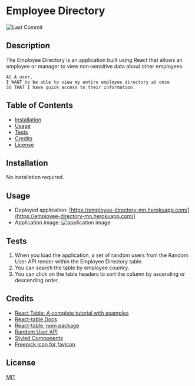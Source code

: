# Employee Directory
![Last Commit](https://img.shields.io/github/last-commit/macz-norton/employee-directory)

## Description

The Employee Directory is an application built using React that allows an employee or manager to view non-sensitive data about other employees.

```
AS A user, 
I WANT to be able to view my entire employee directory at once 
SO THAT I have quick access to their information.
```

## Table of Contents

* [Installation](#installation)
* [Usage](#usage)
* [Tests](#tests)
* [Credits](#credits)
* [License](#license)

## Installation

No installation required.

## Usage

* Deployed application: [https://employee-directory-mn.herokuapp.com/](https://employee-directory-mn.herokuapp.com/)
* Application image: ![application image](https://user-images.githubusercontent.com/71162422/111056534-7e79a800-8434-11eb-955e-5022932b27fd.png)

## Tests

1. When you load the application, a set of random users from the Random User API render within the Employee Directory table.
2. You can search the table by employee country.
3. You can click on the table headers to sort the column by ascending or descending order.

## Credits

* [React Table: A complete tutorial with examples](https://blog.logrocket.com/complete-guide-building-smart-data-table-react/#whennot)
* [React-table Docs](https://react-table.tanstack.com/docs/examples/sorting)
* [React-table, npm package](https://www.npmjs.com/package/react-table)
* [Random User API](https://randomuser.me/)
* [Styled Components](https://styled-components.com/docs/)
* [Freepick icon for favicon](https://www.freepik.com)

## License

[MIT](https://choosealicense.com/licenses/mit/)